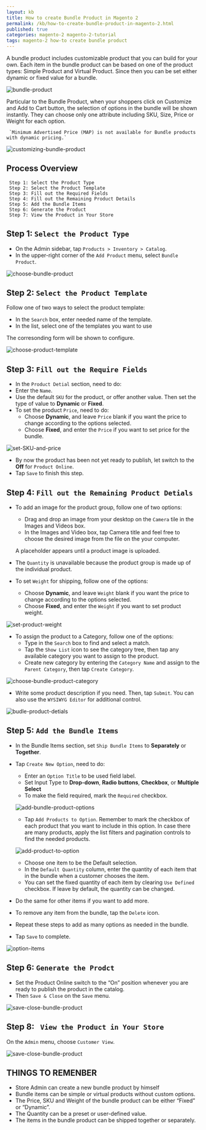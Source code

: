 ```yaml
---
layout: kb
title: How to create Bundle Product in Magento 2
permalink: /kb/how-to-create-bundle-product-in-magento-2.html
published: true
categories: magento-2 magento-2-tutorial
tags: magento-2 how-to create bundle product
---
```


A bundle product includes customizable product that you can build for your own. Each item in the bundle product can be based on one of the product types: Simple Product and Virtual Product. Since then you can be set either dynamic or fixed value for a bundle.

![bundle-product](https://lh6.googleusercontent.com/-brBsDvoW36dNQ4VQjUVb9q2p7t6hFugBs0YUn0-tZw_58VlMOPsMEovafHzEcuQar_I3fIJ-w8ri4cNexfkYGzr3XbzXqgwAmXb-rSQiOEULhGW-S1UDG2wgQAbmHZhr00cvk8N)

Particular to the Bundle Product, when your shoppers click on Customize and Add to Cart button, the selection of options in the bundle will be shown instantly. They can choose only one attribute including SKU, Size, Price or Weight for each option.

     `Minimum Advertised Price (MAP) is not available for Bundle products with dynamic pricing.`

![customizing-bundle-product](https://lh4.googleusercontent.com/AzZUk13lNAoVTkrdOnNpf3rHV8AtfW_JsmmOvcXflyB7hpDoD1EGfaynYY05lOW3xo6YCyeePcZ0AYCPwf54sGyMMQJnjnk8demaG16JxDXQfCxobR-olus7mbrQQ6tXcaSGLaoI)

## Process Overview

     Step 1: Select the Product Type
     Step 2: Select the Product Template
     Step 3: Fill out the Required Fields
     Step 4: Fill out the Remaining Product Details
     Step 5: Add the Bundle Items
     Step 6: Generate the Product
     Step 7: View the Product in Your Store

## Step 1: `Select the Product Type`

* On the Admin sidebar, tap `Products > Inventory > Catalog`.
* In the upper-right corner of the `Add Product` menu, select `Bundle Product`.

![choose-bundle-product](https://lh6.googleusercontent.com/7bQ6Nq-cqDjpDWAqPevxEwHCNVqOQAJVKLk6baV5v4hpcwVvPsSqONABitVWTHym4N5sGXo0f32JcHnWBepeTB3VHxKe9gdhVzXctxS0DQmAfJ1gMwJbxr8qMk99ZGJ8919iFewc)

## Step 2: `Select the Product Template`

Follow one of two ways to select the product template:
 
 * In the `Search` box, enter needed name of the template.
 * In the list, select one of the templates you want to use
 
 The corresonding form will be shown to configure.
 
 ![choose-product-template](https://lh6.googleusercontent.com/bexZnAhiL8zv5f9c4HF5lWp66dB9PLY4rvuKN-4D0Eu2755bRVmKD43Usvry46S4iJ4p3EZOO-N6UhSywWRtMPYW9Sv3ZKASg-OkRFRSk5O6L82622e9rDaPwZrRYlfrXRKNQqjz)
 
 ## Step 3: `Fill out the Require Fields`
 
 * In the `Product Detial` section, need to do:
  * Enter the `Name`.
  * Use the default `SKU` for the product, or offer another value. Then set the type of value to **Dynamic** or **Fixed**.
  * To set the product `Price`, need to do:
    * Choose **Dynamic**, and leave `Price` blank if you want the price to change according to the options selected.
    * Choose **Fixed**, and enter the `Price` if you want to set price for the bundle.

![set-SKU-and-price](https://lh6.googleusercontent.com/lw4nJ75_xsruSJ5_Zd7ereXEXxTkJtUjJBwe5VKKXtBRowDckcoTjxCo02AldwsYntkWXu4enJ_ClA6DNMmpKuyoqyxUKGRnA8I6O4Oceh9W4lHQrONZnT3EuX9wmV8dSqP4gDOj)

* By now the product has been not yet ready to publish, let switch to the **Off** for `Product Online`.
* Tap `Save` to finish this step.

## Step 4: `Fill out the Remaining Product Detials`

* To add an image for the product group, follow one of two options:
  * Drag and drop an image from your desktop on the `Camera` tile in the Images and Videos box.
  * In the Images and Video box, tap Camera title and feel free to choose the desired image from the file on the your computer.
  
  A placeholder appears until a product image is uploaded.
  
* The `Quantity` is unavailable because the product group is made up of the individual product.
* To set `Weight` for shipping, follow one of the options:
  * Choose **Dynamic**, and leave `Weight` blank if you want the price to change according to the options selected.
  * Choose **Fixed**, and enter the `Weight` if you want to set product weight.

![set-product-weight](https://lh5.googleusercontent.com/zUzwIMXY-8vXlQ2SRXmqPh4Hyr1OdLGgCmE0eOVHWgbEzThgSknFdtAI_YSESrIfIgMnBYgfYHxQNfIC7pPyKskp6v84F1E29jFdcTTWHlHhJU9YWBGnmRsl8IjD52YzJQicUYyo)

* To assign the product to a Category, follow one of the options:
  * Type in the `Search` box to find and select a match.
  * Tap the `Show List` icon to see the category tree, then tap any available category you want to assign to the product.
  * Create new category by entering the `Category Name` and assign to the `Parent Category`, then tap `Create Category`.
  
![choose-bundle-product-category](https://lh4.googleusercontent.com/0LWP7Xp3iTAvnD0nNsJGRlafaLfVl_KHeXQkpc-CbmlDrrIpx-WyyhtKt86dOSqOjtI1e1Z-5PesRN-BV1EGz9vjH2iRMtzehkc4f3x1PPKklReFNpDj7ByNqRipfoxaI5m_5e5e)

* Write some product description if you need.  Then, tap `Submit`. You can also use the `WYSIWYG Editor` for additional control.

![budle-product-detials](https://lh5.googleusercontent.com/WehQHrleN4EStRbGARh_tSdB-b_egdnFsXHtwHZPxvI6ctnp4HaOA8pyUedxQmq1U4MTAz15JLHa8U0d_THSRSu0oDK235dKMPjasUY8qEQ_5HggrcfI-hU-IGo9EsXz3wcJ83-3)

## Step 5: `Add the Bundle Items`

* In the Bundle Items section, set `Ship Bundle Items` to **Separately** or **Together**.
* Tap `Create New Option`, need to do:
  * Enter an `Option Title` to be used field label.
  * Set Input Type to **Drop-down**, **Radio buttons**, **Checkbox**, or **Multiple Select**
  * To make the field required, mark the `Required` checkbox.

  ![add-bundle-product-options](https://lh5.googleusercontent.com/sKACklzkjh3HBgxpR9qTwk8TptN8jD_-Y-9J3F9UPhBVVq2SLf-6_st9q9jhPcPOV96r_qUdGBHA_za81tF3dKTggAQ62FRau1J5tfTwZOoL1EX_ilLiiQOlDjuL7XU-Lc_V07JY)
  
  * Tap `Add Products to Option`. Remember to mark the checkbox of each product that you want to include in this option. In case there are many products, apply the list filters and pagination controls to find the  needed products.

  ![add-product-to-option](https://lh4.googleusercontent.com/P9YNia_Tvwnt61cUq7ulmXh-2Upt-D985a1Rdgbs8-fRvm2M64PEhbkPnEX2MzKl1CtCHaXg9alkcPPR-UKU3KXODj_Jl3UNKfriV_AtTHFntBZ19_jLQt6Vps1icciwd899_uiD)
  
  * Choose one item to be the Default selection.
  * In the `Default Quantity` column, enter the quantity of each item that in the bundle when a customer chooses the item.
  * You can set the fixed quantity of each item by clearing `Use Defined` checkbox. If leave by default, the quantity can be changed.
* Do the same for other items if you want to add more.
* To remove any item from the bundle, tap the `Delete` icon.
* Repeat these steps to add as many options as needed in the bundle.
* Tap `Save` to complete.

![option-items](https://lh3.googleusercontent.com/JmWdG87lXTYo-8-XtW1R0i-Uqfjwu7MmHqJyiOp7TcKKIrQR2A-q234nnWai5nmN1WzO7fVVjM_Q4ZHpIuIsObUf7K3aFhoC9G4j6KmdbpuXgfRaTxJAvvTg2EpU8cZsZaWz_bmC)

## Step 6: `Generate the Prodct`

* Set the Product Online switch to the “On” position whenever you are ready to publish the product in the catalog.
* Then `Save & Close` on the `Save` menu.

![save-close-bundle-product](https://lh3.googleusercontent.com/KRyMbyriioQWxOgHbKgOqNJ-FspkryLQaS6_A0Ct3ufZU-qaIEZ-IZO2x6MM78KpFKejBBP0zfqzpc5N7HT4bBjXTWxe43AxV-ZKcKlG8mWTUNH4gKBA9ejoSRgJlwJZiAmAR1Ma)

## Step 8: ` View the Product in Your Store`

On the `Admin` menu, choose `Customer View`.

![save-close-bundle-product](https://lh3.googleusercontent.com/_chtQXrVhInGrcnBFC3LHcWh1_d24tAhndFcf-xl8pA7yo9qpvg79PcvES0s7NgNF8Msi2xVfsMdvLmRGLlToErkVg6M8aTa1SYSmNzAOnXxrflsxg6wd7d5CLhXveObdI7N5pjQ)

## THINGS TO REMENBER
* Store Admin can create a new bundle product by himself
* Bundle items can be simple or virtual products without custom options. 
* The Price, SKU and Weight of the bundle product can be either “Fixed” or “Dynamic”.
* The Quantity can be a preset or user-defined value. 
* The items in the bundle product can be shipped together or separately.

